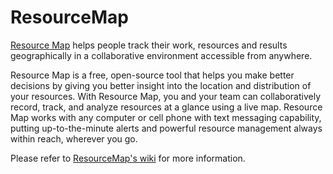 # ResourceMap

[Resource Map](http://instedd.org/technologies/resource-map/) helps people track their work, resources and results geographically in a collaborative environment accessible from anywhere.

Resource Map is a free, open-source tool that helps you make better decisions by giving you better insight into the location and distribution of your resources. With Resource Map, you and your team can collaboratively record, track, and analyze resources at a glance using a live map. Resource Map works with any computer or cell phone with text messaging capability, putting up-to-the-minute alerts and powerful resource management always within reach, wherever you go.

Please refer to [ResourceMap's wiki](https://github.com/instedd/resourcemap/wiki) for more information.
